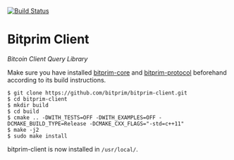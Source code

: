 [![Build Status](https://travis-ci.org/bitprim/bitprim-client.svg?branch=master)](https://travis-ci.org/bitprim/bitprim-client)

# Bitprim Client

*Bitcoin Client Query Library*

Make sure you have installed [bitprim-core](https://github.com/bitprim/bitprim-core) and [bitprim-protocol](https://github.com/bitprim/bitprim-protocol) beforehand according to its build instructions.

```
$ git clone https://github.com/bitprim/bitprim-client.git
$ cd bitprim-client
$ mkdir build
$ cd build
$ cmake .. -DWITH_TESTS=OFF -DWITH_EXAMPLES=OFF -DCMAKE_BUILD_TYPE=Release -DCMAKE_CXX_FLAGS="-std=c++11" 
$ make -j2 
$ sudo make install
```

bitprim-client is now installed in `/usr/local/`.
